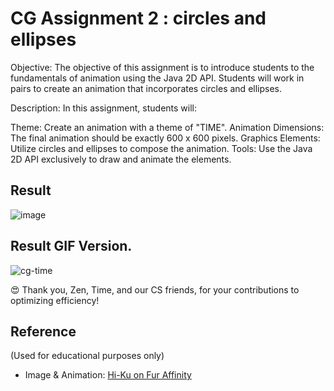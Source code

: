 # CG Assignment 2 : circles and ellipses

Objective:
The objective of this assignment is to introduce students to the fundamentals of animation using the Java 2D API. Students will work in pairs to create an animation that incorporates circles and ellipses.

Description:
In this assignment, students will:

Theme: Create an animation with a theme of "TIME".
Animation Dimensions: The final animation should be exactly 600 x 600 pixels.
Graphics Elements: Utilize circles and ellipses to compose the animation.
Tools: Use the Java 2D API exclusively to draw and animate the elements.

## Result

![image](https://github.com/Buye4h/cg-assignment2/assets/73097117/0156924b-aeec-4f73-acf7-76c40f5a5179)

## Result GIF Version.

![cg-time](https://github.com/Buye4h/cg-assignment2/assets/73097117/db32f97e-e1d0-45ee-98f8-1f3059630449)


😍 Thank you, Zen, Time, and our CS friends, for your contributions to optimizing efficiency!


## Reference
(Used for educational purposes only)

- Image & Animation: [Hi-Ku on Fur Affinity](https://www.furaffinity.net/view/42654462/)
